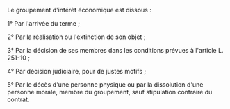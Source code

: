 Le groupement d'intérêt économique est dissous :

1° Par l'arrivée du terme ;

2° Par la réalisation ou l'extinction de son objet ;

3° Par la décision de ses membres dans les conditions prévues à l'article L. 251-10 ;

4° Par décision judiciaire, pour de justes motifs ;

5° Par le décès d'une personne physique ou par la dissolution d'une personne morale, membre du groupement, sauf stipulation contraire du contrat.
